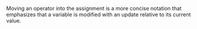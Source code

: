 Moving an operator into the assignment is a more concise notation that emphasizes that a variable is modified with an update relative to its current value.